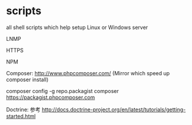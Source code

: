 # scripts
all shell scripts which help setup Linux or Windows server


LNMP



HTTPS


NPM

Composer: http://www.phpcomposer.com/ (Mirror which speed up composer install)

composer config -g repo.packagist composer https://packagist.phpcomposer.com 

Doctrine: 参考 http://docs.doctrine-project.org/en/latest/tutorials/getting-started.html 
